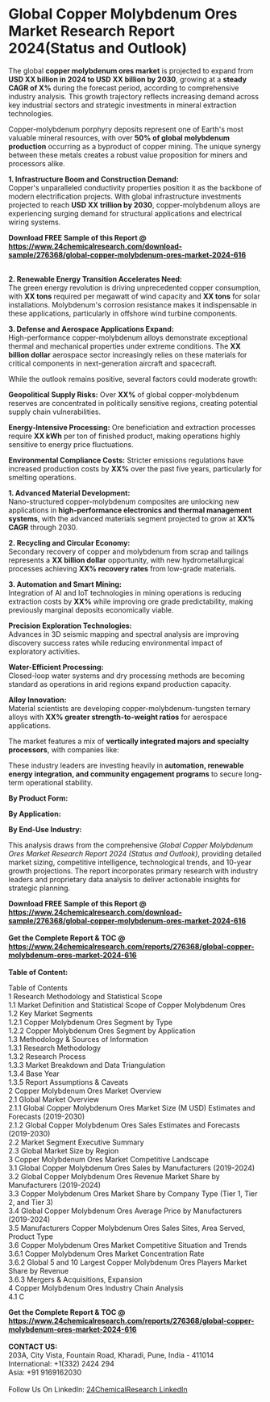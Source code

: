 <h1>Global Copper Molybdenum Ores Market Research Report 2024(Status and Outlook)</h1><p>The global <strong>copper molybdenum ores market</strong> is projected to expand from <strong>USD XX billion in 2024 to USD XX billion by 2030</strong>, growing at a <strong>steady CAGR of X%</strong> during the forecast period, according to comprehensive industry analysis. This growth trajectory reflects increasing demand across key industrial sectors and strategic investments in mineral extraction technologies.</p><p>Copper-molybdenum porphyry deposits represent one of Earth's most valuable mineral resources, with over <strong>50% of global molybdenum production</strong> occurring as a byproduct of copper mining. The unique synergy between these metals creates a robust value proposition for miners and processors alike.</p><p><strong>1. Infrastructure Boom and Construction Demand:</strong><br>
Copper's unparalleled conductivity properties position it as the backbone of modern electrification projects. With global infrastructure investments projected to reach <strong>USD XX trillion by 2030</strong>, copper-molybdenum alloys are experiencing surging demand for structural applications and electrical wiring systems.</p><div><b>Download FREE Sample of this Report @ 
            <a href="https://www.24chemicalresearch.com/download-sample/276368/global-copper-molybdenum-ores-market-2024-616">
            https://www.24chemicalresearch.com/download-sample/276368/global-copper-molybdenum-ores-market-2024-616</a></b></div><br><p><strong>2. Renewable Energy Transition Accelerates Need:</strong><br>
The green energy revolution is driving unprecedented copper consumption, with <strong>XX tons</strong> required per megawatt of wind capacity and <strong>XX tons</strong> for solar installations. Molybdenum's corrosion resistance makes it indispensable in these applications, particularly in offshore wind turbine components.</p><p><strong>3. Defense and Aerospace Applications Expand:</strong><br>
High-performance copper-molybdenum alloys demonstrate exceptional thermal and mechanical properties under extreme conditions. The <strong>XX billion dollar</strong> aerospace sector increasingly relies on these materials for critical components in next-generation aircraft and spacecraft.</p><p>While the outlook remains positive, several factors could moderate growth:</p><p><strong>Geopolitical Supply Risks:</strong> Over <strong>XX%</strong> of global copper-molybdenum reserves are concentrated in politically sensitive regions, creating potential supply chain vulnerabilities.</p><p><strong>Energy-Intensive Processing:</strong> Ore beneficiation and extraction processes require <strong>XX kWh</strong> per ton of finished product, making operations highly sensitive to energy price fluctuations.</p><p><strong>Environmental Compliance Costs:</strong> Stricter emissions regulations have increased production costs by <strong>XX%</strong> over the past five years, particularly for smelting operations.</p><p><strong>1. Advanced Material Development:</strong><br>
Nano-structured copper-molybdenum composites are unlocking new applications in <strong>high-performance electronics and thermal management systems</strong>, with the advanced materials segment projected to grow at <strong>XX% CAGR</strong> through 2030.</p><p><strong>2. Recycling and Circular Economy:</strong><br>
Secondary recovery of copper and molybdenum from scrap and tailings represents a <strong>XX billion dollar</strong> opportunity, with new hydrometallurgical processes achieving <strong>XX% recovery rates</strong> from low-grade materials.</p><p><strong>3. Automation and Smart Mining:</strong><br>
Integration of AI and IoT technologies in mining operations is reducing extraction costs by <strong>XX%</strong> while improving ore grade predictability, making previously marginal deposits economically viable.</p><p><strong>Precision Exploration Technologies:</strong><br>
	Advances in 3D seismic mapping and spectral analysis are improving discovery success rates while reducing environmental impact of exploratory activities.</p><p><strong>Water-Efficient Processing:</strong><br>
	Closed-loop water systems and dry processing methods are becoming standard as operations in arid regions expand production capacity.</p><p><strong>Alloy Innovation:</strong><br>
	Material scientists are developing copper-molybdenum-tungsten ternary alloys with <strong>XX% greater strength-to-weight ratios</strong> for aerospace applications.</p><p>The market features a mix of <strong>vertically integrated majors and specialty processors</strong>, with companies like:</p><p>These industry leaders are investing heavily in <strong>automation, renewable energy integration, and community engagement programs</strong> to secure long-term operational stability.</p><p><strong>By Product Form:</strong></p><p><strong>By Application:</strong></p><p><strong>By End-Use Industry:</strong></p><p>This analysis draws from the comprehensive <em>Global Copper Molybdenum Ores Market Research Report 2024 (Status and Outlook)</em>, providing detailed market sizing, competitive intelligence, technological trends, and 10-year growth projections. The report incorporates primary research with industry leaders and proprietary data analysis to deliver actionable insights for strategic planning.</p><div><b>Download FREE Sample of this Report @ 
            <a href="https://www.24chemicalresearch.com/download-sample/276368/global-copper-molybdenum-ores-market-2024-616">
            https://www.24chemicalresearch.com/download-sample/276368/global-copper-molybdenum-ores-market-2024-616</a></b></div><br><div><b>Get the Complete Report & TOC @ 
            <a href="https://www.24chemicalresearch.com/reports/276368/global-copper-molybdenum-ores-market-2024-616">
            https://www.24chemicalresearch.com/reports/276368/global-copper-molybdenum-ores-market-2024-616</a></b></div><br>
            <b>Table of Content:</b><p>Table of Contents<br />
1 Research Methodology and Statistical Scope<br />
1.1 Market Definition and Statistical Scope of Copper Molybdenum Ores<br />
1.2 Key Market Segments<br />
1.2.1 Copper Molybdenum Ores Segment by Type<br />
1.2.2 Copper Molybdenum Ores Segment by Application<br />
1.3 Methodology & Sources of Information<br />
1.3.1 Research Methodology<br />
1.3.2 Research Process<br />
1.3.3 Market Breakdown and Data Triangulation<br />
1.3.4 Base Year<br />
1.3.5 Report Assumptions & Caveats<br />
2 Copper Molybdenum Ores Market Overview<br />
2.1 Global Market Overview<br />
2.1.1 Global Copper Molybdenum Ores Market Size (M USD) Estimates and Forecasts (2019-2030)<br />
2.1.2 Global Copper Molybdenum Ores Sales Estimates and Forecasts (2019-2030)<br />
2.2 Market Segment Executive Summary<br />
2.3 Global Market Size by Region<br />
3 Copper Molybdenum Ores Market Competitive Landscape<br />
3.1 Global Copper Molybdenum Ores Sales by Manufacturers (2019-2024)<br />
3.2 Global Copper Molybdenum Ores Revenue Market Share by Manufacturers (2019-2024)<br />
3.3 Copper Molybdenum Ores Market Share by Company Type (Tier 1, Tier 2, and Tier 3)<br />
3.4 Global Copper Molybdenum Ores Average Price by Manufacturers (2019-2024)<br />
3.5 Manufacturers Copper Molybdenum Ores Sales Sites, Area Served, Product Type<br />
3.6 Copper Molybdenum Ores Market Competitive Situation and Trends<br />
3.6.1 Copper Molybdenum Ores Market Concentration Rate<br />
3.6.2 Global 5 and 10 Largest Copper Molybdenum Ores Players Market Share by Revenue<br />
3.6.3 Mergers & Acquisitions, Expansion<br />
4 Copper Molybdenum Ores Industry Chain Analysis<br />
4.1 C</p><div><b>Get the Complete Report & TOC @ 
            <a href="https://www.24chemicalresearch.com/reports/276368/global-copper-molybdenum-ores-market-2024-616">
            https://www.24chemicalresearch.com/reports/276368/global-copper-molybdenum-ores-market-2024-616</a></b></div><br><b>CONTACT US:</b><br>
            203A, City Vista, Fountain Road, Kharadi, Pune, India - 411014<br>
            International: +1(332) 2424 294<br>
            Asia: +91 9169162030 <br><br>
            Follow Us On LinkedIn: <a href="https://www.linkedin.com/company/24chemicalresearch/">24ChemicalResearch LinkedIn</a>